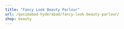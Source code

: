 ```yaml
---
title: "Fancy Look Beauty Parlour"
url: /qasimabad-hyderabad/fancy-look-beauty-parlour/
shop: beauty
---
```

